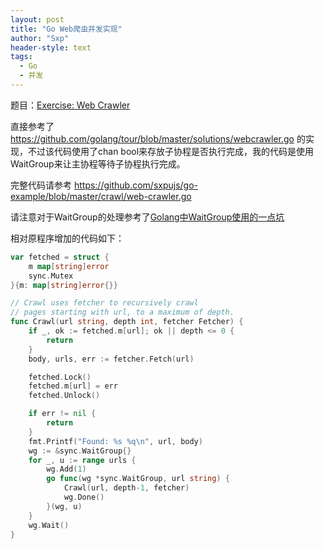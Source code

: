 ```yaml
---
layout: post
title: "Go Web爬虫并发实现"
author: "Sxp"
header-style: text
tags:
  - Go
  - 并发
---
```


题目：[Exercise: Web Crawler](https://tour.golang.org/concurrency/10)

直接参考了 https://github.com/golang/tour/blob/master/solutions/webcrawler.go 的实现，不过该代码使用了chan bool来存放子协程是否执行完成，我的代码是使用WaitGroup来让主协程等待子协程执行完成。

完整代码请参考 https://github.com/sxpujs/go-example/blob/master/crawl/web-crawler.go

请注意对于WaitGroup的处理参考了[Golang中WaitGroup使用的一点坑](https://liudanking.com/golang/golang-waitgroup-usage/)

相对原程序增加的代码如下：
```go
var fetched = struct {
	m map[string]error
	sync.Mutex
}{m: map[string]error{}}

// Crawl uses fetcher to recursively crawl
// pages starting with url, to a maximum of depth.
func Crawl(url string, depth int, fetcher Fetcher) {
	if _, ok := fetched.m[url]; ok || depth <= 0 {
		return
	}
	body, urls, err := fetcher.Fetch(url)

	fetched.Lock()
	fetched.m[url] = err
	fetched.Unlock()

	if err != nil {
		return
	}
	fmt.Printf("Found: %s %q\n", url, body)
	wg := &sync.WaitGroup{}
	for _, u := range urls {
		wg.Add(1)
		go func(wg *sync.WaitGroup, url string) {
			Crawl(url, depth-1, fetcher)
			wg.Done()
		}(wg, u)
	}
	wg.Wait()
}
```